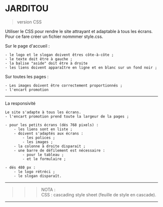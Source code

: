 # **JARDITOU**

> version CSS

Utiliser le CSS pour rendre le site attrayant et adaptable à tous les écrans. Pour ce fare créer un fichier nommmer style.css.


Sur le page d'accueil :

    - le logo et le slogan doivent êtres côte-à-côte ;
    - le texte doit être à gauche ;
    - la balise "aside" doit être à droite
    - les liens doivent apparaître en ligne et en blanc sur un fond noir ;

Sur toutes les pages :

    - Les images doivent être correctement proportionnés ;
    - l'encart promotion

___
La responsivité

    Le site s'adapte à tous les écrans.
    - l'encart promotion prend toute la largeur de la pages ;

    - pour les petits écrans (dés 768 pixels) :
        - les liens sont en liste ;
        - doivent s'adaptés aux écrans :
            - les polices ;
            - les images ;
        - la colonne à droite disparait ;
        - une barre de défilement est nécessaire :
            - pour le tableau ;
            - et le formulaire ;
            
    - dés 480 px :
        - le logo rétréci ;
        - le slogan disparaît.

___

>>> NOTA :  
CSS : cascading style sheet (feuille de style en cascade).
___